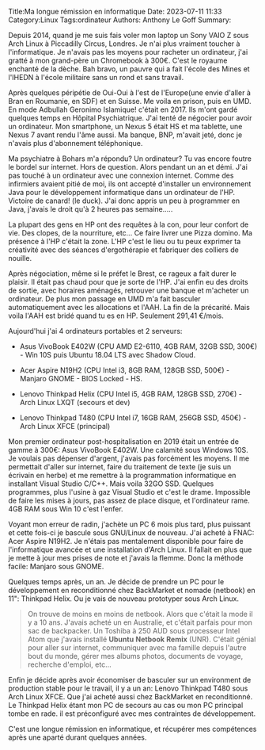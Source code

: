 ﻿Title:Ma longue rémission en informatique
Date: 2023-07-11 11:33
Category:Linux
Tags:ordinateur
Authors: Anthony Le Goff
Summary:

Depuis 2014, quand je me suis fais voler mon laptop un Sony VAIO Z sous Arch Linux à Piccadilly Circus, Londres. Je n'ai plus vraiment toucher à l'informatique. Je n'avais pas les moyens pour racheter un ordinateur, j'ai gratté à mon grand-père un Chromebook à 300€. C'est le royaume enchanté de la dèche. Bah bravo, un pauvre qui a fait l'école des Mines et l'IHEDN à l'école militaire sans un rond et sans travail.  

Après quelques péripétie de Oui-Oui à l'est de l'Europe(une envie d'aller à Bran en Roumanie, en SDF) et en Suisse. Me voila en prison, puis en UMD. En mode Adbullah Geronimo Islamique! c'était en 2017. Ils m'ont gardé quelques temps en Hôpital Psychiatrique. J'ai tenté de négocier pour avoir un ordinateur. Mon smartphone, un Nexus 5 était HS et ma tablette, une Nexus 7 avant rendu l'âme aussi. Ma banque, BNP, m'avait jeté, donc je n'avais plus d'abonnement téléphonique.  

Ma psychiatre à Bohars m'a répondu? Un ordinateur? Tu vas encore foutre le bordel sur internet. Hors de question. Alors pendant un an et démi. J'ai pas touché à un ordinateur avec une connexion internet. Comme des infirmiers avaient pitié de moi, ils ont accepté d'installer un environnement Java pour le développement informatique dans un ordinateur de l'HP. Victoire de canard! (le duck). J'ai donc appris un peu à programmer en Java, j'avais le droit qu'à 2 heures pas semaine.....  

La plupart des gens en HP ont des requêtes à la con, pour leur confort de vie. Des clopes, de la nourriture, etc... Ce faire livrer une Pizza domino. Ma présence à l'HP c'était la zone. L'HP c'est le lieu ou tu peux exprimer ta créativité avec des séances d'ergothérapie et fabriquer des colliers de nouille.  

Après négociation, même si le préfet le Brest, ce rageux a fait durer le plaisir. Il était pas chaud pour que je sorte de l'HP. J'ai enfin eu des droits de sortie, avec horaires aménagés, retrouver une banque et m'acheter un ordinateur. De plus mon passage en UMD m'a fait basculer automatiquement avec les allocations et l'AAH. La fin de la précarité. Mais voila l'AAH est bridé quand tu es en HP. Seulement 291,41 €/mois.  

Aujourd'hui j'ai 4 ordinateurs portables et 2 serveurs:  

*   Asus VivoBook E402W (CPU AMD E2-6110, 4GB RAM, 32GB SSD, 300€) - Win 10S puis Ubuntu 18.04 LTS avec Shadow Cloud.  
    
*   Acer Aspire N19H2 (CPU Intel i3, 8GB RAM, 128GB SSD, 500€) - Manjaro GNOME - BIOS Locked - HS.  
    
*   Lenovo Thinkpad Helix (CPU Intel i5, 4GB RAM, 128GB SSD, 270€) - Arch Linux LXQT (secours et dev)  
    
*   Lenovo Thinkpad T480 (CPU Intel i7, 16GB RAM, 256GB SSD, 450€) - Arch Linux XFCE (principal)  
    

Mon premier ordinateur post-hospitalisation en 2019 était un entrée de gamme à 300€: Asus VivoBook E402W. Une calamité sous Windows 10S. Je voulais pas dépenser d'argent, j'avais pas forcément les moyens. Il me permettait d'aller sur internet, faire du traitement de texte (je suis un écrivain en herbe) et me remettre à la programmation informatique en installant Visual Studio C/C++. Mais voila 32GO SSD. Quelques programmes, plus l'usine à gaz Visual Studio et c'est le drame. Impossible de faire les mises à jours, pas assez de place disque, et l'ordinateur rame. 4GB RAM sous Win 10 c'est l'enfer.  

Voyant mon erreur de radin, j'achète un PC 6 mois plus tard, plus puissant et cette fois-ci je bascule sous GNU/Linux de nouveau. J'ai acheté à FNAC: Acer Aspire N19H2. Je n'étais pas mentalement disponible pour faire de l'informatique avancée et une installation d'Arch Linux. Il fallait en plus que je mette à jour mes prises de note et j'avais la flemme. Donc la méthode facile: Manjaro sous GNOME.  

Quelques temps après, un an. Je décide de prendre un PC pour le développement en reconditionné chez BackMarket et nomade (netbook) en 11": Thinkpad Helix. Ou je vais de nouveau prototyper sous Arch Linux.  

> On trouve de moins en moins de netbook. Alors que c'était la mode il y a 10 ans. J'avais acheté un en Australie, et c'était parfais pour mon sac de backpacker. Un Toshiba à 250 AUD sous processeur Intel Atom que j'avais installé **Ubuntu** **Netbook** **Remix** (UNR). C'était génial pour aller sur internet, communiquer avec ma famille depuis l'autre bout du monde, gérer mes albums photos, documents de voyage, recherche d'emploi, etc...  

  

Enfin je décide après avoir économiser de basculer sur un environment de production stable pour le travail, il y a un an: Lenovo Thinkpad T480 sous Arch Linux XFCE. Que j'ai acheté aussi chez BackMarket en reconditionné. Le Thinkpad Helix étant mon PC de secours au cas ou mon PC principal tombe en rade. il est préconfiguré avec mes contraintes de développement.  

C'est une longue rémission en informatique, et récupérer mes compétences après une aparté durant quelques années.